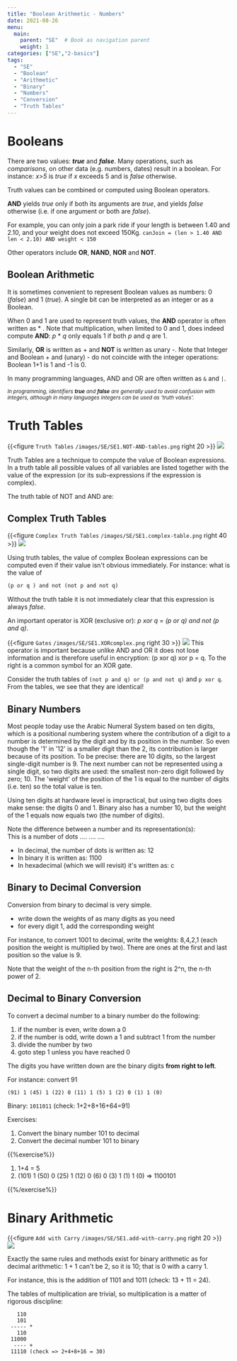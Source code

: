 ```yaml
---
title: "Boolean Arithmetic - Numbers"
date: 2021-08-26
menu:
  main:
    parent: "SE"  # Book as navigation parent
    weight: 1
categories: ["SE","2-basics"]
tags:
  - "SE"
  - "Boolean"
  - "Arithmetic"
  - "Binary"
  - "Numbers"
  - "Conversion"
  - "Truth Tables"
---
```

# Booleans

There are two values: ***true*** and ***false***.
Many operations, such as *comparisons*, on other data (e.g. numbers, dates) result in a boolean. For instance: *x>5* is *true* if *x* exceeds 5 and is *false* otherwise.

Truth values can be combined or computed using Boolean operators. 

**AND** yields *true* only if both its arguments are *true*, and yields *false* otherwise (i.e. if one argument or  both are *false*).

For example, you can only join a park ride if your length is between 1.40 and 2.10, and your weight does not exceed 150Kg. `canJoin = (len > 1.40 AND len < 2.10) AND weight < 150`

Other operators include **OR**, **NAND**, **NOR** and **NOT**.

## Boolean Arithmetic

It is sometimes convenient to represent Boolean values as numbers: 0 (*false*) and 1 (*true*). A single bit can be interpreted as an integer or as a Boolean.

When 0 and 1 are used to represent truth values, the **AND** operator is often written as \* . Note that multiplication, when limited to 0 and 1, does indeed compute **AND**: *p* \* *q* only equals 1 if both *p* and *q* are 1.

Similarly, **OR** is written as + and **NOT** is written as unary -. Note that Integer and Boolean + and (unary) - do not coincide with the integer operations: Boolean 1+1 is 1 and -1 is 0.

In many programming languages, AND and OR are often written as `&` and `|`.

<span style="font-size:smaller;">*In programming, identifiers **true** and **false** are generally used to avoid confusion with integers, although in many languages integers can be used as 'truth values'.*</span>

# Truth Tables

{{<figure `Truth Tables` `/images/SE/SE1.NOT-AND-tables.png` right 20 >}}
![](SE1.NOT-AND-tables.png)

Truth Tables are a technique to compute the value of Boolean expressions. In a truth table all possible values of all variables are listed together with the value of the expression (or its sub-expressions if the expression is complex).

The truth table of NOT and AND are:

## Complex Truth Tables

{{<figure `Complex Truth Tables` `/images/SE/SE1.complex-table.png` right 40 >}}
![](SE1.complex-table.png)

Using truth tables, the value of complex Boolean expressions can be computed even if their value isn't obvious immediately. For instance: what is the value of  


```Prolog {linenos=false}
(p or q ) and not (not p and not q) 
```


Without the truth table it is not immediately clear that this expression
is always *false*.

An important operator is XOR (exclusive or): *p xor q = (p or q) and not (p and q)*.  

{{<figure `Gates` `/images/SE/SE1.XORcomplex.png` right 30 >}}
![](SE1.XORcomplex.png)
This operator is important because unlike AND and OR it does not lose information and is therefore useful in encryption: (p xor q) xor p = q. To the right is a common symbol for an XOR gate.

Consider the truth tables of `(not p and q) or (p and not q)` and `p xor q`. From the tables, we see that they are identical!



## Binary Numbers

Most people today use the Arabic Numeral System based on ten digits, which is a positional numbering system where the contribution of a digit to a number is determined by the digit and by its position in the number. So even though the '1' in '12' is a smaller digit than the 2, its contribution is larger because of its position. To be precise: there are 10 digits, so the largest single-digit number is 9. The next number can not be represented using a single digit, so two digits are used: the smallest non-zero digit followed by zero; 10. The 'weight' of the position of the 1 is equal to the number of digits (i.e. ten) so the total value is ten.

Using ten digits at hardware level is impractical, but using two digits does make sense: the digits 0 and 1. Binary also has a number 10, but the weight of the 1 equals now equals two (the number of digits). 

Note the difference between a number and its representation(s):  
This is a number of dots .... .... ....  

* In decimal, the number of dots is written as: 12  
* In binary it is written as: 1100  
* In hexadecimal (which we will revisit) it's written as: c

## Binary to Decimal Conversion

Conversion from binary to decimal is very simple. 

* write down the weights of as many digits as you need
* for every digit 1, add the corresponding weight

For instance, to convert 1001 to decimal, write the weights: 8,4,2,1 (each position the weight is multiplied by two). There are ones at the first and last position so the value is 9.

Note that the weight of the n-th position from the right is 2^n, the n-th power of 2.

## Decimal to Binary Conversion

To convert a decimal number to a binary number do the following:

1. if the number is even, write down a 0
1. if the number is odd, write down a 1 and subtract 1 from the number
1. divide the number by two
1. goto step 1 unless you have reached 0

The digits you have written down are the binary digits **from right to left**.

For instance: convert 91

`(91) 1 (45) 1 (22) 0 (11) 1 (5) 1 (2) 0 (1) 1 (0)`

Binary: `1011011` (check: 1+2+8+16+64=91)

Exercises:

1. Convert the binary number 101 to decimal
2. Convert the decimal number 101 to binary

{{%exercise%}}

1. 1+4 = 5
2. (101) 1 (50) 0 (25) 1 (12) 0 (6) 0 (3) 1 (1) 1 (0) => 1100101

{{%/exercise%}}

# Binary Arithmetic

{{<figure `Add with Carry` `/images/SE/SE1.add-with-carry.png` right 20 >}}
![](SE1.add-with-carry.png)

Exactly the same rules and methods exist for binary arithmetic as for decimal arithmetic: 1 + 1 can't be 2, so it is 10; that is 0 with a carry 1.

For instance, this is the addition of 1101 and 1011 (check: 13 + 11 = 24).

The tables of multiplication are trivial, so multiplication is a matter of rigorous discipline:

`````
   110
   101
 ----- *
   110
 11000
  ---- +
 11110 (check => 2+4+8+16 = 30)
 
 `````
 



